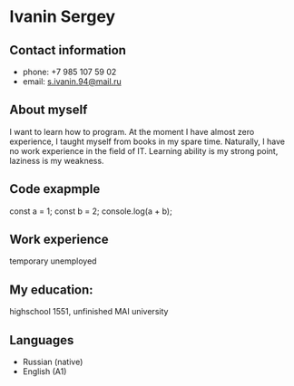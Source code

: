 # Ivanin Sergey
## Contact information
+ phone: +7 985 107 59 02
+ email: s.ivanin.94@mail.ru
## About myself
I want to learn how to program. At the moment I have almost zero experience, I taught myself from books in my spare time.  Naturally, I have no work experience in the field of IT. Learning ability is my strong point, laziness is my weakness.
## Code exapmple
const a = 1;
const b = 2;
console.log(a + b);
## Work experience
temporary unemployed
## My education:
highschool 1551, unfinished MAI university
## Languages
+ Russian (native)
+ English (A1)
